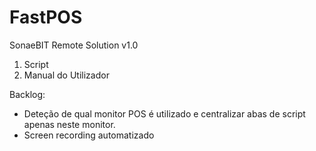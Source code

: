 # FastPOS
SonaeBIT Remote Solution v1.0

1. Script
2. Manual do Utilizador

Backlog:
- Deteção de qual monitor POS é utilizado e centralizar abas de script apenas neste monitor.
- Screen recording automatizado
